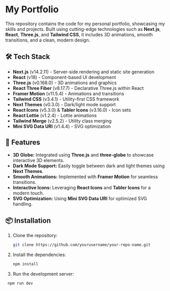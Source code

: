 # My Portfolio

This repository contains the code for my personal portfolio, showcasing my skills and projects. Built using cutting-edge technologies such as **Next.js**, **React**, **Three.js**, and **Tailwind CSS**, it includes 3D animations, smooth transitions, and a clean, modern design.

## 🛠️ Tech Stack

- **Next.js** (v14.2.11) - Server-side rendering and static site generation
- **React** (v18) - Component-based UI development
- **Three.js** (v0.168.0) - 3D animations and graphics
- **React Three Fiber** (v8.17.7) - Declarative Three.js within React
- **Framer Motion** (v11.5.4) - Animations and transitions
- **Tailwind CSS** (v3.4.1) - Utility-first CSS framework
- **Next Themes** (v0.3.0) - Dark/light mode support
- **React Icons** (v5.3.0) & **Tabler Icons** (v3.16.0) - Icon sets
- **React Lottie** (v1.2.4) - Lottie animations
- **Tailwind Merge** (v2.5.2) - Utility class merging
- **Mini SVG Data URI** (v1.4.4) - SVG optimization

## 🚀 Features

- **3D Globe:** Integrated using **Three.js** and **three-globe** to showcase interactive 3D elements.
- **Dark Mode Support:** Easily toggle between dark and light themes using **Next Themes**.
- **Smooth Animations:** Implemented with **Framer Motion** for seamless transitions.
- **Interactive Icons:** Leveraging **React Icons** and **Tabler Icons** for a modern touch.
- **SVG Optimization:** Using **Mini SVG Data URI** for optimized SVG handling.

## 📦 Installation

1. Clone the repository:
   ```bash
   git clone https://github.com/yourusername/your-repo-name.git
   ```
   
2. Install the dependencies:
   ```bash
   npm install
   ```

3. Run the development server:
  ```bash
   npm run dev
   ```
